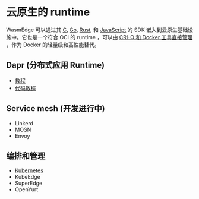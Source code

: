 # 云原生的 runtime

WasmEdge 可以通过其 [C](../../embed/c.md), [Go](../../embed/go.md), [Rust](../../embed/rust.md), 和 [JavaScript](../../embed/node.md) 的 SDK 嵌入到云原生基础设施中。它也是一个符合 OCI 的 runtime ，可以由 [CRI-O 和 Docker 工具直接管理](https://www.secondstate.io/articles/manage-webassembly-apps-in-wasmedge-using-docker-tools/) ，作为 Docker 的轻量级和高性能替代。

## Dapr (分布式应用 Runtime)

* [教程](https://www.secondstate.io/articles/dapr-wasmedge-webassembly/)
* [代码教程](https://github.com/second-state/dapr-wasm)

## Service mesh (开发进行中)

* Linkerd
* MOSN
* Envoy

## 编排和管理

* [Kubernetes](https://www.secondstate.io/articles/manage-webassembly-apps-in-wasmedge-using-docker-tools/)
* KubeEdge
* SuperEdge
* OpenYurt
